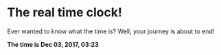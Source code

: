 # The real time clock!

Ever wanted to know what the time is? Well, your journey is about to end!

**The time is Dec 03, 2017, 03:23**